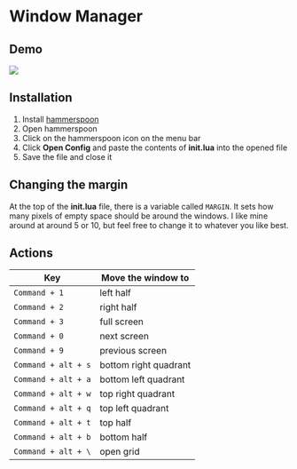 # Window Manager
## Demo
![](hammerspoon-demo.gif)

## Installation
1. Install [hammerspoon](https://github.com/Hammerspoon/hammerspoon/releases/tag/0.9.66)
1. Open hammerspoon
1. Click on the hammerspoon icon on the menu bar
1. Click **Open Config** and paste the contents of **init.lua** into the opened file  
1. Save the file and close it

## Changing the margin
At the top of the **init.lua** file, there is a variable called `MARGIN`. It sets how many pixels of empty space should be around the windows. I like mine around at around 5 or 10, but feel free to change it to whatever you like best.

## Actions

 Key          | Move the window to
--------------|-------------
`Command + 1` | left half
`Command + 2` | right half
`Command + 3` | full screen
`Command + 0` | next screen
`Command + 9` | previous screen
`Command + alt + s` | bottom right quadrant
`Command + alt + a` | bottom left quadrant
`Command + alt + w` | top right quadrant
`Command + alt + q` | top left quadrant
`Command + alt + t` | top half
`Command + alt + b` | bottom half
`Command + alt + \` | open grid
